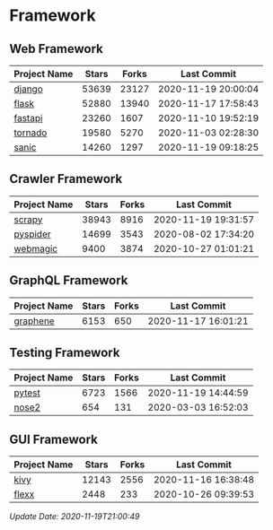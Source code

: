 # Framework

## Web Framework
| Project Name | Stars | Forks | Last Commit |
| ------------ | ----- | ----- | ----------- |
| [django](https://github.com/django/django) | 53639 | 23127 | 2020-11-19 20:00:04 |
| [flask](https://github.com/pallets/flask) | 52880 | 13940 | 2020-11-17 17:58:43 |
| [fastapi](https://github.com/tiangolo/fastapi) | 23260 | 1607 | 2020-11-10 19:52:19 |
| [tornado](https://github.com/tornadoweb/tornado) | 19580 | 5270 | 2020-11-03 02:28:30 |
| [sanic](https://github.com/huge-success/sanic) | 14260 | 1297 | 2020-11-19 09:18:25 |

## Crawler Framework
| Project Name | Stars | Forks | Last Commit |
| ------------ | ----- | ----- | ----------- |
| [scrapy](https://github.com/scrapy/scrapy) | 38943 | 8916 | 2020-11-19 19:31:57 |
| [pyspider](https://github.com/binux/pyspider) | 14699 | 3543 | 2020-08-02 17:34:20 |
| [webmagic](https://github.com/code4craft/webmagic) | 9400 | 3874 | 2020-10-27 01:01:21 |

## GraphQL Framework
| Project Name | Stars | Forks | Last Commit |
| ------------ | ----- | ----- | ----------- |
| [graphene](https://github.com/graphql-python/graphene) | 6153 | 650 | 2020-11-17 16:01:21 |

## Testing Framework
| Project Name | Stars | Forks | Last Commit |
| ------------ | ----- | ----- | ----------- |
| [pytest](https://github.com/pytest-dev/pytest) | 6723 | 1566 | 2020-11-19 14:44:59 |
| [nose2](https://github.com/nose-devs/nose2) | 654 | 131 | 2020-03-03 16:52:03 |

## GUI Framework
| Project Name | Stars | Forks | Last Commit |
| ------------ | ----- | ----- | ----------- |
| [kivy](https://github.com/kivy/kivy) | 12143 | 2556 | 2020-11-16 16:38:48 |
| [flexx](https://github.com/flexxui/flexx) | 2448 | 233 | 2020-10-26 09:39:53 |

*Update Date: 2020-11-19T21:00:49*
